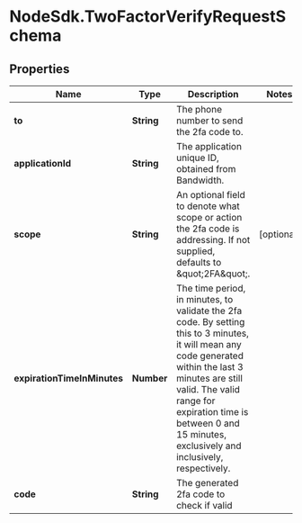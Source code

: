 # NodeSdk.TwoFactorVerifyRequestSchema

## Properties

Name | Type | Description | Notes
------------ | ------------- | ------------- | -------------
**to** | **String** | The phone number to send the 2fa code to. | 
**applicationId** | **String** | The application unique ID, obtained from Bandwidth. | 
**scope** | **String** | An optional field to denote what scope or action the 2fa code is addressing.  If not supplied, defaults to \&quot;2FA\&quot;. | [optional] 
**expirationTimeInMinutes** | **Number** | The time period, in minutes, to validate the 2fa code.  By setting this to 3 minutes, it will mean any code generated within the last 3 minutes are still valid.  The valid range for expiration time is between 0 and 15 minutes, exclusively and inclusively, respectively. | 
**code** | **String** | The generated 2fa code to check if valid | 



